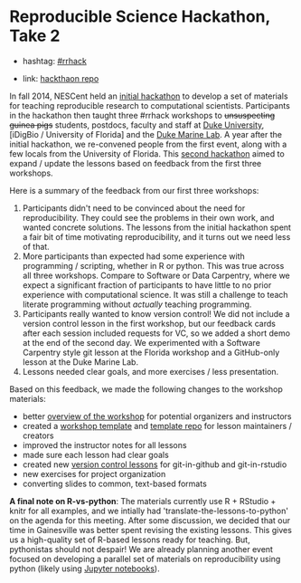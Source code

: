 # Reproducible Science Hackathon, Take 2

  * hashtag: [#rrhack](https://twitter.com/hashtag/rrhack)

  * link: [hackthaon repo](https://github.com/Reproducible-Science-Curriculum/Reproducible-Science-Hackathon-Dec-09-2015)

In fall 2014, NESCent held an [initial hackathon] to develop a set of materials for teaching reproducible research to computational scientists. Participants in the hackathon then taught three #rrhack workshops to ~~unsuspecting guinea pigs~~ students, postdocs, faculty and staff at [Duke University], [iDigBio / University of Florida] and the [Duke Marine Lab]. A year after the initial hackathon, we re-convened people from the first event, along with a few locals from the University of Florida. This [second hackathon] aimed to expand / update the lessons based on feedback from the first three workshops.  

Here is a summary of the feedback from our first three workshops:
1. Participants didn't need to be convinced about the need for reproducibility. They could see the problems in their own work, and wanted concrete solutions. The lessons from the initial hackathon spent a fair bit of time motivating reproducibility, and it turns out we need less of that.
2. More participants than expected had some experience with programming / scripting, whether in R or python. This was true across all three workshops. Compare to Software or Data Carpentry, where we expect a significant fraction of participants to have little to no prior experience with computational science. It was still a challenge to teach literate programming without *actually* teaching programming.
3. Participants really wanted to know version control! We did not include a version control lesson in the  first workshop, but our feedback cards after each session included requests for VC, so we added a short demo at the end of the second day. We experimented with a Software Carpentry style git lesson at the Florida workshop and a GitHub-only lesson at the Duke Marine Lab.  
4. Lessons needed clear goals, and more exercises / less presentation.

Based on this feedback, we made the following changes to the workshop materials:

* better [overview of the workshop] for potential organizers and instructors
* created a [workshop template] and [template repo] for lesson maintainers / creators
* improved the instructor notes for all lessons
* made sure each lesson had clear goals
* created new [version control lessons] for git-in-github and git-in-rstudio
* new exercises for project organization
* converting slides to common, text-based formats

**A final note on R-vs-python**: The materials currently use R + RStudio + knitr for all examples, and we intially had  'translate-the-lessons-to-python' on the agenda for this meeting. After some discussion, we decided that our time in Gainesville was better spent revising the existing lessons. This gives us a high-quality set of R-based lessons ready for teaching. But, pythonistas should not despair! We are already planning another event focused on developing a parallel set of materials on reproducibility using python (likely using [Jupyter notebooks]).

[initial hackathon]:(https://github.com/Reproducible-Science-Curriculum/Reproducible-Science-Hackathon-Dec-09-2015)
[Duke University]:(http://reproducible-science-curriculum.github.io/2015-05-14-reproducible-science-duke/)
[iDigBio]:(http://reproducible-science-curriculum.github.io/2015-06-01-reproducible-science-idigbio/)
[Duke Marine Lab]:(http://reproducible-science-curriculum.github.io/2015-09-24-reproducible-science-duml/)
[second hackathon]:(https://github.com/Reproducible-Science-Curriculum/Reproducible-Science-Hackathon-Dec-09-2015)
[overview of the workshop]:(https://github.com/Reproducible-Science-Curriculum/workshop-planning/blob/master/workshopOverview.md)
[workshop template]:(https://github.com/Reproducible-Science-Curriculum/workshop-planning/blob/master/moduleTemplate.md)
[template repo]:(https://github.com/Reproducible-Science-Curriculum/template-module)
[version control lessons]:(https://github.com/Reproducible-Science-Curriculum/rr-version-control)
[Jupyter notebooks]:(http://jupyter.org/)
